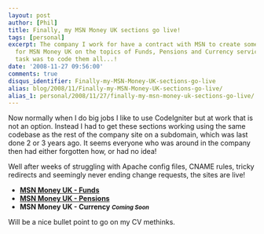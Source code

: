 ```yaml
---
layout: post
author: [Phil]
title: Finally, my MSN Money UK sections go live!
tags: [personal]
excerpt: The company I work for have a contract with MSN to create some new sections
  for MSN Money UK on the topics of Funds, Pensions and Currency services, and my
  task was to code them all...!
date: '2008-11-27 09:56:00'
comments: true
disqus_identifier: Finally-my-MSN-Money-UK-sections-go-live
alias: blog/2008/11/Finally-my-MSN-Money-UK-sections-go-live/
alias_1: personal/2008/11/27/finally-my-msn-money-uk-sections-go-live/
---
```


Now normally when I do big jobs I like to use CodeIgniter but at work that is not an option. Instead I had to get these sections working using the same codebase as the rest of the company site on a subdomain, which was last done 2 or 3 years ago. It seems everyone who was around in the company then had either forgotten how, or had no idea!

Well after weeks of struggling with Apache config files, CNAME rules, tricky redirects and seemingly never ending change requests, the sites are live!

- **[MSN Money UK - Funds](http://funds.money.uk.msn.com/)**
- **[MSN Money UK - Pensions](http://pensions.money.uk.msn.com/)** 
- **MSN Money UK - Currency _<small>Coming Soon</small>_** 

Will be a nice bullet point to go on my CV methinks.

